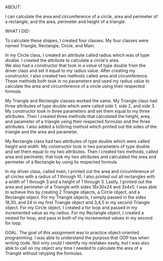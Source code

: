 ABOUT:

I can calculate the area and circumference of a circle,
area and perimeter of a rectangle, and the area, perimeter and 
height of a triangle. 

WHAT I DID:

To calculate these shapes, I created four classes. 
My four classes were named Triangle, Rectangle, Circle, and 
Main. 

In my Circle class, I created an attribute called radius which 
was of type double. I created the attribute
to calculate a circle's area.  
We also had a constructor
that took in a value of type double from the driver class and set 
it equal to my radius value. After creating my constructor, I 
also created two methods called area and circumference. These 
methods both took in no parameters and used my radius value to 
calculate the area and circumference of a circle using their 
respected formula. 

My Triangle and Rectangle classes worked the same. 
My Triangle class had three attributes of type double which 
were called side 1, side 2, and side 3. My constructor took in three 
parameters and set them equal to my three attributes. Then I
created three methods that calculated the height, area, and
parameter of a triangle using their respected formulas and the
three attributes. I also added a toString method which printed
out the sides of the triangle and the area and parameter. 

My Rectangle class had two attributes of type double which 
were called height and width. My constructor took in two 
parameters of type double and set them equal to my two attributes.
Then I created two methods, called area and perimeter, that took my two 
attributes and calculated the area and perimeter of a Rectangle by 
using its respected formula. 

In my driver class, called main, I printed out the area and 
circumference of all circles with a radius of 1 through 10.
I also printed out all rectangles with a width of 1 through 3 and
a height of 1 through 3. 
Lastly, I printed out the area and perimeter of a Triangle with 
sides 18x30x24 and 3x4x5. 
I was able to achieve this by creating 2 Triangle objects, a Circle 
object, and a Rectangle object.
For my Triangle objects, I simply passed in the sides 18,30, and 24 in 
my first Triangle object and 3,4,5 in my second Triangle object. 
For my Circle object, I created a for loop and passed in my 
incremented value as my radius.
For my Rectangle object, I created a nested for loop, and pass 
in both of my incremented values in my second for loop. 

GOAL:
The goal of this assignment was to practice object-oriented 
programming. I was able to understand the purpose that OOP
has when writing code. Not only could I identify my mistakes 
easily, but I was also able to call on my object any time I needed 
to calculate the area of a Triangle without retyping the 
formulas. 
